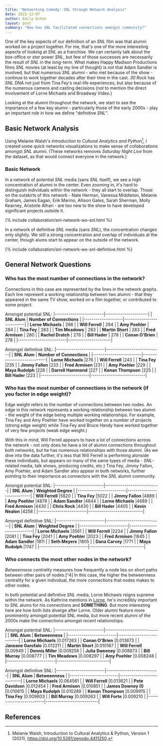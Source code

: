 ```yaml
---
title: "Networking Comedy: SNL through Network Analysis"
date: 2022-12-07
author: Emily Esten
layout: post
summary: "How has SNL facilitated connections amongst community?"
---
```

One of the key aspects of our definition of an *SNL* film was that alumni worked on a project together. For me, that's one of the more interesting aspects of looking at *SNL* as a franchise. We can certainly talk about the box-office or *star* power *SNL*, but few of those successes are necessarily the result of *SNL* in the long-term. What makes Happy Madison Productions films *SNL* movies (at least by my line of thought) is not that Adam Sandler is involved, but that numerous *SNL* alumni - who met because of the show - continue to work together decades after their time in the cast. *30 Rock* has *SNL* DNA not just from Tina Fey's real-life experiences, but also because of the numerous cameos and casting decisions (not to mention the direct involvement of Lorne Michaels and Broadway Video.)

Looking at the alumni throughout the network, we start to see the importance of a few key alumni - particularly those of the early 2000s - play an important role in how we define "definitive *SNL*".

## Basic Network Analysis
Using Melanie Walsh's *Introduction to Cultural Analytics and Python*[^1], I created some quick networks visualizations to make sense of collaborations amongst *SNL* alumni. (These networks removes *Saturday Night Live* from the dataset, as that would connect everyone in the network.)

### Basic Network

In a network of potential *SNL* media (sans *SNL* itself), we see a high concentration of alumni in the center. Even zooming in, it's hard to distinguish individuals within the network - they all start to overlap. Those on the outskirts of this network - Nate Herman, Vanessa Middleton, Melanie Graham, James Eagan, Erik Marino, Allison Gates, Sarah Sherman, Molly Kearney, Aristotle Athari - are too new to the show to have developed significant projects outside it.

{% include collaboration/snl-network-wo-snl.html %}

In a network of definitive *SNL* media (sans *SNL*), the concentration changes only slightly. We still a strong concentration and overlap of individuals at the center, though alums start to appear on the outside of the network.

{% include collaboration/snl-network-wo-snl-definitive.html %}

## General Network Questions
### Who has the most number of connections in the network?
Connections in this case are represented by the lines in the network graphs. Each line represent a working relationship between two alumni - that they appeared in the same TV show, worked on a film together, or contributed to some project.  

Amongst potential SNL:
|-------------------------|----------------------|
| **SNL Alum**       | **Number of Connections** |
|--------------------|---------------------------|
| **Lorne Michaels** | 296                       |
| **Will Ferrell**   | 294                       |
| **Amy Poehler**    | 284                       |
| **Tina Fey**       | 283                       |
| **Tim Meadows**    | 283                       |
| **Martin Short**   | 283                       |
| **Fred Armisen**   | 280                       |
| **Rachel Dratch**  | 278                       |
| **Bill Hader**     | 278                       |
| **Conan O'Brien**  | 278                       |
|-------------------------|----------------------|


Amongst definitive SNL:
|-------------------------|----------------------------|
| **SNL Alum**            | **Number of Connections**  |
|-------------------------|----------------------------|
| **Lorne Michaels**       |276                        |
| **Will Ferrell**         |243                        |
| **Tina Fey**             |235                        |
| **Jimmy Fallon**         |233                        |
| **Fred Armisen**         |231                        |
| **Amy Poehler**          |229                        |
| **Maya Rudolph**         |228                        |
| **Darrell Hammond**      |227                        |
| **Kenan Thompson**       |225                        |
| **Bill Hader**           |223                        |
|-------------------------|----------------------------|


### Who has the most number of connections in the network (if you factor in edge weight)?
Edge weight refers to the number of connections between two nodes. An edge in this network represents a working relationship between two alumni - the weight of the edge being multiple working relationships. For example, Tina Fey and Amy Poehler have worked together on a number of projects (strong edge weight) while Tina Fey and Bruce Handy have worked together of very few projects (weak edge weight.)

With this in mind, Will Ferrell appears to have a lot of connections across the network - not only does he have a lot of alumni connections throughout both networks, but he has numerous relationships with those alumni. (As we dive into the data further, it's less that Will Ferrell is performing alonside these individuals, but appears on many of the same types of media - *SNL*-related media, talk shows, producing credits, etc.) Tina Fey, Jimmy Fallon, Amy Poehler, and Adam Sandler also appear in both networks, further pointing to their importance as connectors with the *SNL* alumni community.   

Amongst potential SNL:
|-------------------------|----------------------------|
| **SNL Alum**            | **Weighted Degree**        |
|-------------------------|----------------------------|
| **Will Ferrell**         |5820                       |
| **Tina Fey**             |5022                       |
| **Jimmy Fallon**         |4889                       |
| **Amy Poehler**          |4878                       |
| **Adam Sandler**         |4844                       |
| **Lorne Michaels**       |4689                       |
| **Fred Armisen**         |4430                       |
| **Chris Rock**           |4430                       |
| **Bill Hader**           |4405                       |
| **Kevin Nealon**         |4258                       |
|-------------------------|----------------------------|

Amongst definitive SNL:
|-------------------------|----------------------------|
| **SNL Alum**            | **Weighted Degree**        |
|-------------------------|----------------------------|
| **Lorne Michaels**       |3561                       |
| **Will Ferrell**         |2234                       |
| **Jimmy Fallon**         |2081                       |
| **Tina Fey**             |2041                       |
| **Amy Poehler**          |2023                       |
| **Fred Armisen**         |1845                       |
| **Adam Sandler**         |1811                       |
| **Seth Meyers**          |1805                       |
| **Dana Carvey**          |1771                       |
| **Maya Rudolph**         |1747                       |
|-------------------------|----------------------------|

### Who connects the most other nodes in the network?

*Betweenness centrality* measures how frequently a node lies on short paths between other pairs of nodes.[^4] In this case, the higher the betweenness centrality for a given individual, the more connections that nodes makes to other nodes.

In both potential and definitive *SNL* media, Lorne Michaels reigns supreme within the network. As Kathrine mentions in [Lorne](), he's incredibly important to *SNL* alums for his connections and **SOMETHING**. But more interesting here are how both lists diverge after Lorne. Older alumni feature more prominently amongst potential SNL media, but more recent alumni of the 2000s make the connections amongst recent relationships.

Amongst potential SNL:
|-------------------------|---------------------------|
| **SNL Alum**            | **Betweenness**           |
|-------------------------|---------------------------|
| **Lorne Michaels**      |0.017263                   |
| **Conan O'Brien**       |0.013673                   |
| **Janeane Garofalo**    |0.012211                   |
| **Martin Short**        |0.010187                   |
| **Will Ferrell**        |0.00949                    |
| **Dennis Miller**       |0.009258                   |
| **Julia Sweeney**       |0.008873                   |
| **Bill Murray**         |0.008777                   |
| **Tim Meadows**         |0.008297                   |
| **Amy Poehler**         |0.008248                   |
|-------------------------|---------------------------|

Amongst definitive SNL:
|-------------------------|---------------------------|
| **SNL Alum**            | **Betweenness**           |
|-------------------------|---------------------------|
| **Lorne Michaels**      |0.064561                   |
| **Will Ferrell**        |0.013621                   |
| **Pete Davidson**       |0.012454                   |
| **Fred Armisen**        |0.010851                   |
| **James Downey (I)**    |0.010615                   |
| **Maya Rudolph**        |0.010289                   |
| **Kenan Thompson**      |0.009915                   |
| **Tina Fey**            |0.009603                   |
| **Bill Murray**         |0.009263                   |
| **Will Forte**          |0.009210                   |
|-------------------------|---------------------------|




## References
[^1]: Melanie Walsh, Introduction to Cultural Analytics & Python, Version 1 (2021), https://doi.org/10.5281/zenodo.4411250.
